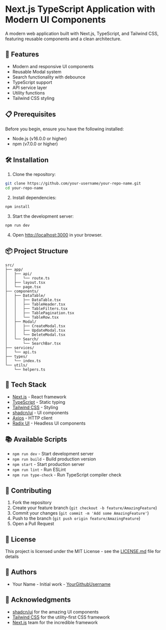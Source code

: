 # Next.js TypeScript Application with Modern UI Components

A modern web application built with Next.js, TypeScript, and Tailwind CSS, featuring reusable components and a clean architecture.

## 🚀 Features

- Modern and responsive UI components
- Reusable Modal system
- Search functionality with debounce
- TypeScript support
- API service layer
- Utility functions
- Tailwind CSS styling

## 📋 Prerequisites

Before you begin, ensure you have the following installed:
- Node.js (v16.0.0 or higher)
- npm (v7.0.0 or higher)

## 🛠️ Installation

1. Clone the repository:
```bash
git clone https://github.com/your-username/your-repo-name.git
cd your-repo-name
```

2. Install dependencies:
```bash
npm install
```

3. Start the development server:
```bash
npm run dev
```

4. Open [http://localhost:3000](http://localhost:3000) in your browser.

## 📦 Project Structure

```
src/
├── app/
│   ├── api/
│   │   └── route.ts
│   ├── layout.tsx
│   └── page.tsx
├── components/
│   ├── DataTable/
│   │   ├── DataTable.tsx
│   │   ├── TableHeader.tsx
│   │   ├── TableFilters.tsx
│   │   ├── TablePagination.tsx
│   │   └── TableRow.tsx
│   ├── Modal/
│   │   ├── CreateModal.tsx
│   │   ├── UpdateModal.tsx
│   │   └── DeleteModal.tsx
│   └── Search/
│       └── SearchBar.tsx
├── services/
│   └── api.ts
├── types/
│   └── index.ts
└── utils/
    └── helpers.ts
```

## 🔧 Tech Stack

- [Next.js](https://nextjs.org/) - React framework
- [TypeScript](https://www.typescriptlang.org/) - Static typing
- [Tailwind CSS](https://tailwindcss.com/) - Styling
- [shadcn/ui](https://ui.shadcn.com/) - UI components
- [Axios](https://axios-http.com/) - HTTP client
- [Radix UI](https://www.radix-ui.com/) - Headless UI components

## 📚 Available Scripts

- `npm run dev` - Start development server
- `npm run build` - Build production version
- `npm start` - Start production server
- `npm run lint` - Run ESLint
- `npm run type-check` - Run TypeScript compiler check

## 🤝 Contributing

1. Fork the repository
2. Create your feature branch (`git checkout -b feature/AmazingFeature`)
3. Commit your changes (`git commit -m 'Add some AmazingFeature'`)
4. Push to the branch (`git push origin feature/AmazingFeature`)
5. Open a Pull Request

## 📄 License

This project is licensed under the MIT License - see the [LICENSE.md](LICENSE.md) file for details

## 👥 Authors

- Your Name - Initial work - [YourGithubUsername](https://github.com/akyllus)

## 🙏 Acknowledgments

- [shadcn/ui](https://ui.shadcn.com/) for the amazing UI components
- [Tailwind CSS](https://tailwindcss.com/) for the utility-first CSS framework
- [Next.js](https://nextjs.org/) team for the incredible framework
